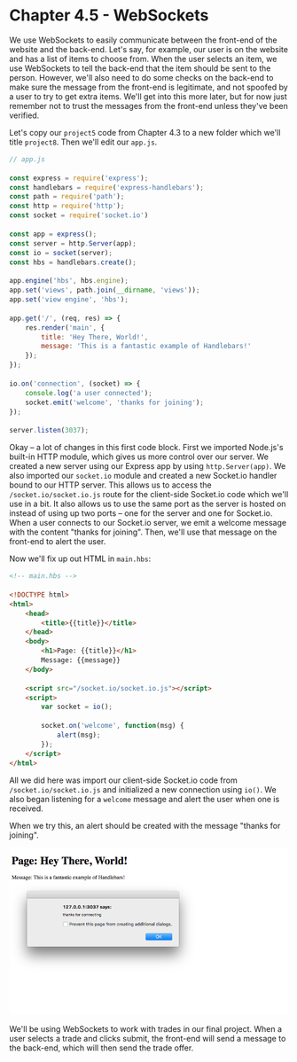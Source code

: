 # Chapter 4.5 - WebSockets

We use WebSockets to easily communicate between the front-end of the website
and the back-end. Let's say, for example, our user is on the website and has a
list of items to choose from. When the user selects an item, we use WebSockets
to tell the back-end that the item should be sent to the person. However, we'll
also need to do some checks on the back-end to make sure the message from the
front-end is legitimate, and not spoofed by a user to try to get extra items.
We'll get into this more later, but for now just remember not to trust the
messages from the front-end unless they've been verified.

Let's copy our `project5` code from Chapter 4.3 to a new folder which we'll
title `project8`. Then we'll edit our `app.js`.

```js
// app.js

const express = require('express');
const handlebars = require('express-handlebars');
const path = require('path');
const http = require('http');
const socket = require('socket.io')

const app = express();
const server = http.Server(app);
const io = socket(server);
const hbs = handlebars.create();

app.engine('hbs', hbs.engine);
app.set('views', path.join(__dirname, 'views'));
app.set('view engine', 'hbs');

app.get('/', (req, res) => {
	res.render('main', {
		title: 'Hey There, World!',
		message: 'This is a fantastic example of Handlebars!'
	});
});

io.on('connection', (socket) => {
	console.log('a user connected');
	socket.emit('welcome', 'thanks for joining');
});

server.listen(3037);
```

Okay – a lot of changes in this first code block. First we imported Node.js's
built-in HTTP module, which gives us more control over our server. We created a
new server using our Express app by using `http.Server(app)`. We also imported
our `socket.io` module and created a new Socket.io handler bound to our HTTP
server. This allows us to access the `/socket.io/socket.io.js` route for the
client-side Socket.io code which we'll use in a bit. It also allows us to use
the same port as the server is hosted on instead of using up two ports – one
for the server and one for Socket.io. When a user connects to our Socket.io
server, we emit a welcome message with the content "thanks for joining". Then,
we'll use that message on the front-end to alert the user.

Now we'll fix up out HTML in `main.hbs`:

```html
<!-- main.hbs -->

<!DOCTYPE html>
<html>
	<head>
		<title>{{title}}</title>
	</head>
	<body>
		<h1>Page: {{title}}</h1>
		Message: {{message}}
	</body>

	<script src="/socket.io/socket.io.js"></script>
	<script>
		var socket = io();

		socket.on('welcome', function(msg) {
			alert(msg);
		});
	</script>
</html>
```

All we did here was import our client-side Socket.io code from
`/socket.io/socket.io.js` and initialized a new connection using `io()`. We
also began listening for a `welcome` message and alert the user when one is
received.

When we try this, an alert should be created with the message "thanks for
joining".

![webpage.png](./screenshots/webpage.png)

We'll be using WebSockets to work with trades in our final project. When a user
selects a trade and clicks submit, the front-end will send a message to the
back-end, which will then send the trade offer.
